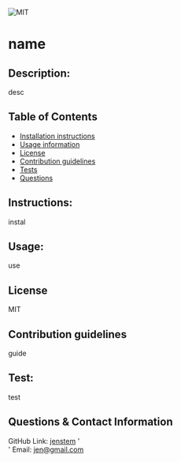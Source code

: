 ![MIT](https://img.shields.io/badge/license-MIT-blue.svg)
# name
##
## Description:
desc
##
## Table of Contents
+ [Installation instructions](#instructions)
+ [Usage information](#usage)
+ [License](#license)
+ [Contribution guidelines](#contribution)
+ [Tests](#test)
+ [Questions](#questions)
##
## Instructions:
instal
##
## Usage:
use
##
## License
MIT
##
## Contribution guidelines
guide
##
## Test:
test
##
## Questions & Contact Information
GitHub Link: [jenstem](https://github.com/jenstem)  '<br>'
  Email: jen@gmail.com

